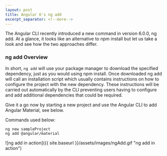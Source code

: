 ```yaml
---
layout: post
title: Angular 6's ng add
excerpt_separator: <!--more-->
---
```


The Angular CLI recently introduced a new command in version 6.0.0, ng add.
At a glance, it looks like an alternative to npm install but let us take a look
and see how the two approaches differ.

<!--more-->

### ng add Overview

In short, ```ng add``` will use your package manager to download the specified dependency, just as you would using npm install. Once downloaded ng add will call an installation script which usually contains instructions on how to configure the project with the new dependency. These instructions will be carried out automatically by the CLI preventing users having to configure and add additional dependencies that could be required.

Give it a go now by starting a new project and use the Angular CLI to add Angular Material, see below.

Commands used below:
```
ng new sampleProject
ng add @angular/material
```
![ng add in action]({{ site.baseurl }}/assets/images/ngAdd.gif "ng add in action")
